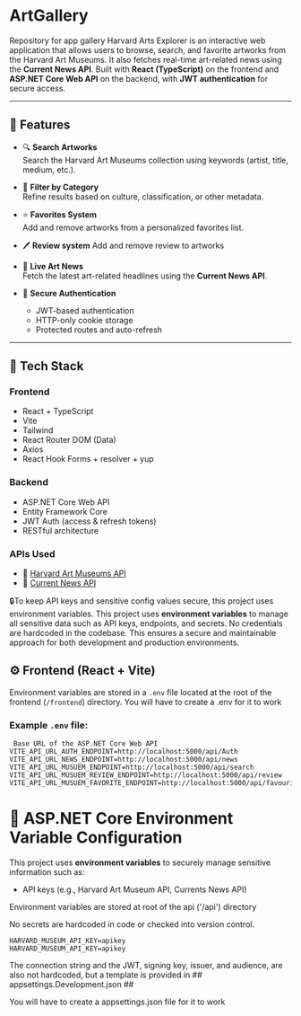 # ArtGallery

Repository for app gallery
Harvard Arts Explorer is an interactive web application that allows users to browse, search, and favorite artworks from the Harvard Art Museums. It also fetches real-time art-related news using the **Current News API**. Built with **React (TypeScript)** on the frontend and **ASP.NET Core Web API** on the backend, with **JWT authentication** for secure access.

---

## 🎨 Features

- 🔍 **Search Artworks**  
  Search the Harvard Art Museums collection using keywords (artist, title, medium, etc.).

- 🧩 **Filter by Category**  
  Refine results based on culture, classification, or other metadata.

- ⭐ **Favorites System**  
  Add and remove artworks from a personalized favorites list.

- 🖊️ **Review system**
  Add and remove review to artworks

- 📰 **Live Art News**  
  Fetch the latest art-related headlines using the **Current News API**.

- 🔐 **Secure Authentication**
  - JWT-based authentication
  - HTTP-only cookie storage
  - Protected routes and auto-refresh

---

## 🧰 Tech Stack

### Frontend

- React + TypeScript
- Vite
- Tailwind
- React Router DOM (Data)
- Axios
- React Hook Forms + resolver + yup

### Backend

- ASP.NET Core Web API
- Entity Framework Core
- JWT Auth (access & refresh tokens)
- RESTful architecture

### APIs Used

- 🎨 [Harvard Art Museums API](https://github.com/harvardartmuseums/api-docs)
- 📰 [Current News API](https://currentsapi.services/en/docs/)

🔒To keep API keys and sensitive config values secure, this project uses environment variables.
This project uses **environment variables** to manage all sensitive data such as API keys, endpoints, and secrets. No credentials are hardcoded in the codebase. This ensures a secure and maintainable approach for both development and production environments.

## ⚙️ Frontend (React + Vite)

Environment variables are stored in a `.env` file located at the root of the frontend (`/frontend`) directory.
You will have to create a .env for it to work

### Example `.env` file:

```env
 Base URL of the ASP.NET Core Web API
VITE_API_URL_AUTH_ENDPOINT=http://localhost:5000/api/Auth
VITE_API_URL_NEWS_ENDPOINT=http://localhost:5000/api/news
VITE_API_URL_MUSUEM_ENDPOINT=http://localhost:5000/api/search
VITE_API_URL_MUSUEM_REVIEW_ENDPOINT=http://localhost:5000/api/review
VITE_API_URL_MUSUEM_FAVORITE_ENDPOINT=http://localhost:5000/api/favourites

```

# 🔐 ASP.NET Core Environment Variable Configuration

This project uses **environment variables** to securely manage sensitive information such as:

- API keys (e.g., Harvard Art Museum API, Currents News API)

Environment variables are stored at root of the api ('/api') directory

No secrets are hardcoded in code or checked into version control.

```env
HARVARD_MUSEUM_API_KEY=apikey
HARVARD_MUSEUM_API_KEY=apikey
```

The connection string and the JWT, signing key, issuer, and audience, are also not hardcoded, but a template is provided in ## appsettings.Development.json ##

You will have to create a appsettings.json file for it to work
